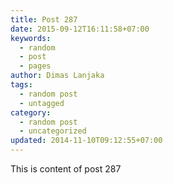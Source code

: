 ```yaml
---
title: Post 287
date: 2015-09-12T16:11:58+07:00
keywords:
  - random
  - post
  - pages
author: Dimas Lanjaka
tags:
  - random post
  - untagged
category:
  - random post
  - uncategorized
updated: 2014-11-10T09:12:55+07:00
---
```

This is content of post 287